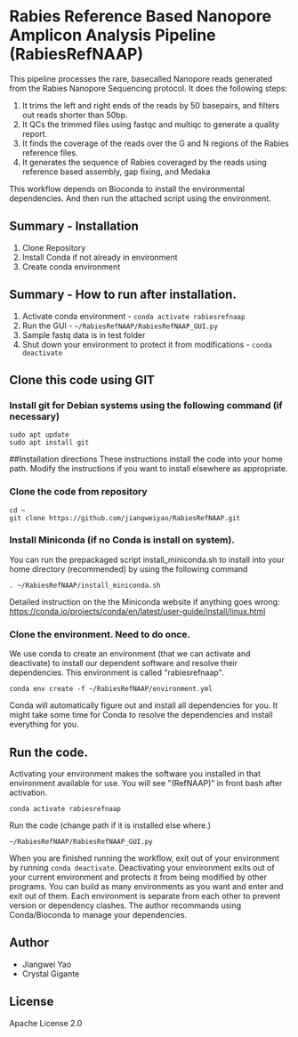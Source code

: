 # Rabies Reference Based Nanopore Amplicon Analysis Pipeline (RabiesRefNAAP)

This pipeline processes the rare, basecalled Nanopore reads generated from the Rabies Nanopore Sequencing protocol. It does the following steps:
1. It trims the left and right ends of the reads by 50 basepairs, and filters out reads shorter than 50bp.
2. It QCs the trimmed files using fastqc and multiqc to generate a quality report.
3. It finds the coverage of the reads over the G and N regions of the Rabies reference files.
4. It generates the sequence of Rabies coveraged by the reads using reference based assembly, gap fixing, and Medaka

This workflow depends on Bioconda to install the environmental dependencies.
And then run the attached script using the environment.

## Summary - Installation 
1. Clone Repository 
2. Install Conda if not already in environment
3. Create conda environment

## Summary - How to run after installation.
1. Activate conda environment - `conda activate rabiesrefnaap`
2. Run the GUI - `~/RabiesRefNAAP/RabiesRefNAAP_GUI.py`
3. Sample fastq data is in test folder
4. Shut down your environment to protect it from modifications - `conda deactivate`


## Clone this code using GIT

### Install git for Debian systems using the following command (if necessary)
```
sudo apt update
sudo apt install git
```

##Installation directions 
These instructions install the code into your home path. Modify the instructions if you want to install elsewhere as appropriate. 

### Clone the code from repository
```
cd ~
git clone https://github.com/jiangweiyao/RabiesRefNAAP.git
```

### Install Miniconda (if no Conda is install on system). 
You can run the prepackaged script install_miniconda.sh to install into your home directory (recommended) by using the following command
```
. ~/RabiesRefNAAP/install_miniconda.sh
```

Detailed instruction on the the Miniconda website if anything goes wrong:
https://conda.io/projects/conda/en/latest/user-guide/install/linux.html

### Clone the environment. Need to do once.

We use conda to create an environment (that we can activate and deactivate) to install our dependent software and resolve their dependencies. This environment is called "rabiesrefnaap". 

```
conda env create -f ~/RabiesRefNAAP/environment.yml
```

Conda will automatically figure out and install all dependencies for you. It might take some time for Conda to resolve the dependencies and install everything for you. 

## Run the code.

Activating your environment makes the software you installed in that environment available for use. You will see "(RefNAAP)" in front bash after activation.
```
conda activate rabiesrefnaap
```
Run the code (change path if it is installed else where.)
```
~/RabiesRefNAAP/RabiesRefNAAP_GUI.py
```

When you are finished running the workflow, exit out of your environment by running `conda deactivate`. Deactivating your environment exits out of your current environment and protects it from being modified by other programs. You can build as many environments as you want and enter and exit out of them. Each environment is separate from each other to prevent version or dependency clashes. The author recommands using Conda/Bioconda to manage your dependencies.

## Author
- Jiangwei Yao
- Crystal Gigante

## License 
Apache License 2.0
